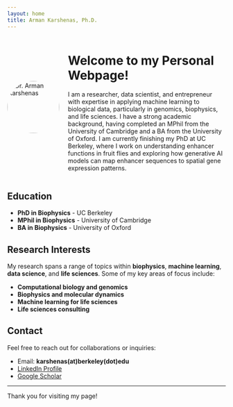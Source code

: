 ```yaml
---
layout: home
title: Arman Karshenas, Ph.D.
---
```


<div style="display: flex; align-items: center; width: 100%;">
    <img src="{{ site.baseurl }}/assets/images/headshot.jpg" alt="Dr. Arman Karshenas" class="profile-photo" style="width: 120px; height: 120px; border-radius: 50%; margin-right: 20px;">
    <div>
        <h1>Welcome to my Personal Webpage!</h1>
        <p>
            I am a researcher, data scientist, and entrepreneur with expertise in applying machine learning to biological data, particularly in genomics, biophysics, and life sciences. I have a strong academic background, having completed an MPhil from the University of Cambridge and a BA from the University of Oxford. I am currently finishing my PhD at UC Berkeley, where I work on understanding enhancer functions in fruit flies and exploring how generative AI models can map enhancer sequences to spatial gene expression patterns.
        </p>
    </div>
</div>

## Education

- **PhD in Biophysics** - UC Berkeley  
- **MPhil in Biophysics** - University of Cambridge  
- **BA in Biophysics** - University of Oxford  

## Research Interests

My research spans a range of topics within **biophysics**, **machine learning**, **data science**, and **life sciences**. Some of my key areas of focus include:

- **Computational biology and genomics**
- **Biophysics and molecular dynamics**
- **Machine learning for life sciences**
- **Life sciences consulting**

## Contact

Feel free to reach out for collaborations or inquiries:

- Email: **karshenas(at)berkeley(dot)edu**
- [LinkedIn Profile](https://www.linkedin.com/in/arman-karshenas-ph-d-283a3990/)
- [Google Scholar](https://scholar.google.co.uk/citations?user=viit6XUAAAAJ&hl=en)

---
Thank you for visiting my page!

